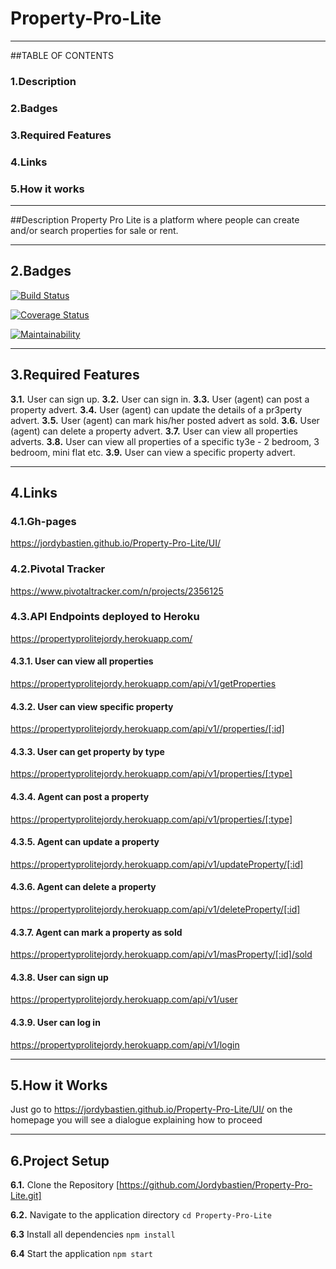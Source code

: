 # Property-Pro-Lite


-----------------------------------------------------


##TABLE OF CONTENTS
### 1.Description
### 2.Badges
### 3.Required Features
### 4.Links
### 5.How it works


-----------------------------------------------------


##Description
Property Pro Lite is a platform where people can create and/or search properties for sale or rent.


-----------------------------------------------------


## 2.Badges
[![Build Status](https://travis-ci.com/Jordybastien/Property-Pro-Lite.svg?branch=develop)](https://travis-ci.com/Jordybastien/Property-Pro-Lite)

[![Coverage Status](https://coveralls.io/repos/github/Jordybastien/Property-Pro-Lite/badge.svg?branch=Testing)](https://coveralls.io/github/Jordybastien/Property-Pro-Lite?branch=Testing)

[![Maintainability](https://api.codeclimate.com/v1/badges/5a331f0fe6f364594f9d/maintainability)](https://codeclimate.com/github/Jordybastien/Property-Pro-Lite/maintainability)


-----------------------------------------------------


## 3.Required Features

**3.1.** User can sign up.
**3.2.** User can sign in.
**3.3.** User (agent) can post a property advert.
**3.4.** User (agent) can update the details of a pr3perty advert.
**3.5.** User (agent) can mark his/her posted advert as sold.
**3.6.** User (agent) can delete a property advert.
**3.7.** User can view all properties adverts.
**3.8.** User can view all properties of a specific ty3e - 2 bedroom, 3 bedroom, mini flat etc.
**3.9.** User can view a specific property advert.


-----------------------------------------------------


## 4.Links
### 4.1.Gh-pages
https://jordybastien.github.io/Property-Pro-Lite/UI/


### 4.2.Pivotal Tracker
https://www.pivotaltracker.com/n/projects/2356125

### 4.3.API Endpoints deployed to Heroku
https://propertyprolitejordy.herokuapp.com/

#### 4.3.1. User can view all properties
https://propertyprolitejordy.herokuapp.com/api/v1/getProperties


#### 4.3.2. User can view specific property
https://propertyprolitejordy.herokuapp.com/api/v1//properties/[:id]


#### 4.3.3. User can get property by type
https://propertyprolitejordy.herokuapp.com/api/v1/properties/[:type]


#### 4.3.4. Agent can post a property
https://propertyprolitejordy.herokuapp.com/api/v1/properties/[:type]


#### 4.3.5. Agent can update a property
https://propertyprolitejordy.herokuapp.com/api/v1/updateProperty/[:id]


#### 4.3.6. Agent can delete a property
https://propertyprolitejordy.herokuapp.com/api/v1/deleteProperty/[:id]


#### 4.3.7. Agent can mark a property as sold
https://propertyprolitejordy.herokuapp.com/api/v1/masProperty/[:id]/sold



#### 4.3.8. User can sign up
https://propertyprolitejordy.herokuapp.com/api/v1/user


#### 4.3.9. User can log in
https://propertyprolitejordy.herokuapp.com/api/v1/login


-----------------------------------------------------


## 5.How it Works
Just go to https://jordybastien.github.io/Property-Pro-Lite/UI/ on the homepage you will see a dialogue explaining how to proceed


-----------------------------------------------------


## 6.Project Setup

 **6.1.** Clone the Repository [https://github.com/Jordybastien/Property-Pro-Lite.git]

 **6.2.** Navigate to the application directory `cd Property-Pro-Lite`

 **6.3** Install all dependencies `npm install`

 **6.4** Start the application `npm start`


